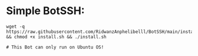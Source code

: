 # Simple BotSSH:

```
wget -q https://raw.githubusercontent.com/RidwanzAnphelibelll/BotSSH/main/install.sh && chmod +x install.sh && ./install.sh
```

```# This Bot can only run on Ubuntu OS!```